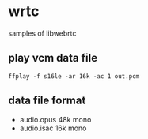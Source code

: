 # wrtc
samples of libwebrtc

## play vcm data file

```
ffplay -f s16le -ar 16k -ac 1 out.pcm
```

## data file format

- audio.opus 48k mono
- audio.isac 16k mono
